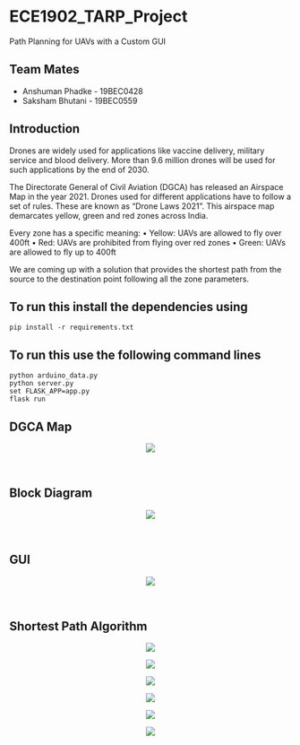 # ECE1902_TARP_Project
Path Planning for UAVs with a Custom GUI


## Team Mates
* Anshuman Phadke - 19BEC0428
* Saksham Bhutani - 19BEC0559

## Introduction 

Drones are widely used for applications like vaccine delivery, military service and blood delivery. More than 9.6 million drones will be used for such applications by the end of 2030.

The Directorate General of Civil Aviation (DGCA) has released an Airspace Map in the year 2021. Drones used for different applications have to follow a set of rules. These are known as “Drone Laws 2021”. This airspace map demarcates yellow, green and red zones across India.

Every zone has a specific meaning:
•	Yellow: UAVs are allowed to fly over 400ft
•	Red:	UAVs are prohibited from flying over red zones
•	Green:	UAVs are allowed to fly up to 400ft

We are coming up with a solution that provides the shortest path from the source to the destination point following all the zone parameters.

## To run this install the dependencies using
```
pip install -r requirements.txt
```

## To run this use the following command lines
```
python arduino_data.py
python server.py
set FLASK_APP=app.py
flask run
```

## DGCA Map 
<p align="center">
  <img src="DGCA Map.png">
 </p>
 
 <br>
 
## Block Diagram 
<p align="center">
  <img src="Block Diagram.png">
 </p>
 
 <br>
 
## GUI 
<p align="center">
  <img src="GUI.png">
 </p>
 
 <br>
 
 ## Shortest Path Algorithm 
 
 <p align="center">
  <img src="Step 1.png">
 </p>
 
  <p align="center">
  <img src="Step 2.png">
 </p>
 
  <p align="center">
  <img src="Step 3.png">
 </p>
 
  <p align="center">
  <img src="Step 4.png">
 </p>
 
  <p align="center">
  <img src="Step 5.png">
 </p>
 
  <p align="center">
  <img src="Step 6.png">
 </p>
 

